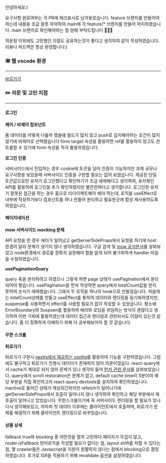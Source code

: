 
안녕하세요:)

요구사항 완료여부는 각 PR에 체크표시로 남겨놓았습니다. feature 브랜치를 만들어야 하는데 내용을 조금 잘못 파악하여 main에 각 feature/* 브랜치를 만들어 머지하였습니다. main 브랜치로 확인해야하는 점 양해 부탁드립니다 🙇🏻‍♂️

의문점 이외에도 고민했던 지점도 공유하는것이 좋다고 생각하여 같이 작성하였습니다. 리뷰나 피드백은 항상 환영합니다:)

### 🕸 웹 vscode 환경
------

[바로가기](https://github.dev/hyoungnam/hyoungnam-fe)



### ✏️ 의문 및 고민 지점
---------
#### 로그인

**제어 / 비제어 컴포넌트**

폼 데이터를 어떻게 다룰까 했을떄 필드가 많지 않고 push로 감지해야하는 조건이 많지 않기에 비제어로 선택했습니다
form target 속성을 활용하면 ref를 활용하지 않고도 컨트롤할 수 있기에 form 속성을 적극 활용하였습니다.

**로그인 인증**

서버사이드에서 진입하는 경우 cookie에 토큰을 담아 인증이 가능하지만 과제 규모나 요구사항을 보았을때 서버사이드 인증을 구현할 필요는 없어 보였습니다. 
제공된 단일 토큰값으로만 유저가 로그인했다고 확인하기가 조금 애매해다고 생각하여, 유저확인 API를 활용하여 로그인을 추가 확인하였지만 불안전하다고 생각합니다. 로그인한 유저가 잘못된 접근을 하는 경우 홈으로 리다이렉트해야 해야 하는데, 로직을 useEffect로 내부에 작성하기보다 컴포넌트를 하나 만들어 분리하고 필요한곳에 합성 재사용하도록 하였습니다.

#### 페이지네이션

**msw 서버사이드 mocking 문제**

API 요청을 한 경우 에러가 일어났고 getServerSideProps에서 요청을 하기에 host 환경이 달라 문제가 생기지 않나 생각하였습니다. 구글 검색 및 [msw 공식문서](https://mswjs.io/docs/getting-started/integrate/node#direct-usage)를 살펴보았고 node환경에서 경로를 정확히 설정해야 함을 알게 되어 불가피하게 handler 파일을 수정하였습니다.

**usePaginationQuery**

query 훅을 분리하려고 하였으나 그렇게 하면 page 상태가 usePagination에서 분리되어야 했습니다. usePagination을 먼저 작성하면 query에서 totalCount값을 받지 못하여 순서가 애매했습니다. 그래서 두 로직을 하나의 hook으로 만들었습니다. 처음에는 totalCount상태를 만들고 useEffect를 통하여 데이터와 렌더링을 동기화하였지만, suspense를 사용하면서 effect를 사용할 필요가 없이 작성할 수 있었습니다. 평소에 ErrorBoundary와 Suspsen를 활용하여 에러와 로딩을 위임하는 방식이 괜찮다고 생각하여 이번 기회에 활용하였는데 데이터 접근과 렌더링과 관련되서도 이점이 있는것 같습니다. 좀 더 정확하게 이해하기 위해 더 공부해보아야 할 것 같습니다.

#### 무한 스크롤

**뒤로가기**

뒤로가기 구현시 [nextjs에서 제공하는 config](https://mmazzarolo.com/blog/2021-04-10-nextjs-scroll-restoration/)를 활용하여 기능을 구현하였습니다. 그럼에도 불구하고 뒤로가기 진행시 데이터가 존재하지 않아 의문이였습다. react-query에서 cache가 제대로 되지 않아 문제가 있나 생각이 들어 [먼저 관련 문서](https://react-query.tanstack.com/guides/scroll-restoration)를 살펴보았습니다. query에서 scroll restoration은 문제가 없고, default cache time이 5분이여 해당 부분을 직접 확인하고자 react-query devtools를 설치하여 확인하였습니다. inactive로 들어간 상태가 캐싱되긴하지만 refetch가 일어나기에 getServerSideProps에서 호출이 일어나지 않나 생각하여 확인하고 해당 부분에서 재호출이 일어나고 있었습니다. 무한스크롤이기에 꼭 서버사이드 렌더링을 할 필요가 있나 다시 생각해보았고, 어차피 첫 데이터 이후에는 클라이언트에서 호출하며, 뒤로가기 문제를 해결하기 위해 클라이언트 렌더링으로 바꾸었습니다. 

#### 상품 상세

fallback true와 blocking 중 어떤것을 할까 고민하다 페이지가 무겁지 않고, router.isFallback 방어로직을 작성할 필요가 없다는 점, layout shift를 피할 수 있다는 점, 몇 crawler들은 Javascript을 지원이 원활하지 않다는 점에서 blocking으로 결정하였습니다. 추가로 ISR을 적용하기 위해 revalidate 옵션을 설정하였습니다.










 


